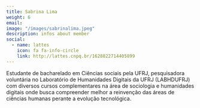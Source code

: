 ```yaml
---
title: Sabrina Lima
weight: 6
email:
image: "/images/sabrinalima.jpeg"
description: infos about member
social:
  - name: lattes
    icon: fa fa-info-circle
    link: http://lattes.cnpq.br/1628822714405899
---
```


Estudante de bacharelado em Ciências sociais pela UFRJ, pesquisadora voluntária no Laboratório de Humanidades Digitais da UFRJ (LABHDUFRJ) com diversos cursos complementares na área de sociologia e humanidades digitais onde busca compreender melhor a reinvenção das áreas de ciências humanas perante a evolução tecnológica.
